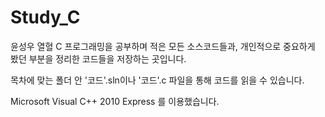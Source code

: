 # Study_C
 
윤성우 열혈 C 프로그래밍을 공부하며 적은 모든 소스코드들과, 
개인적으로 중요하게 봤던 부분을 정리한 코드들을 저장하는 곳입니다.

목차에 맞는 폴더 안 '코드'.sln이나 '코드'.c 파일을 통해 코드를 읽을 수 있습니다. 

Microsoft Visual C++ 2010 Express 를 이용했습니다.


